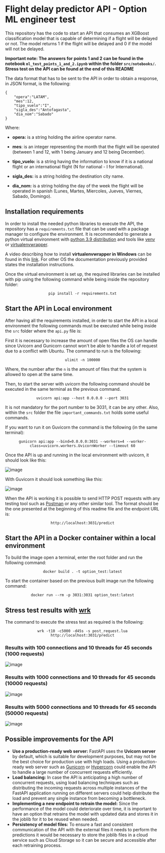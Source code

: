 # Flight delay predictor API - Option ML engineer test

This repository has the code to start an API that consumes an XGBoost classification model that is capable of determining if a flight will be delayed or not. The model returns 1 if the flight will be delayed and 0 if the model will not be delayed.

**Important note: The answers for points 1 and 2 can be found in the notebook `ml_test_points_1_and_2.ipynb` within the folder `src/notebooks/`. Stress test on the API can be found at the end of this README**

The data format that has to be sent to the API in order to obtain a response, in JSON format, is the following:
```
{
    "opera":"LATAM",
    "mes":12,
    "tipo_vuelo":"I",
    "sigla_des":"Antofagasta",
    "dia_nom":"Sabado"
}
```
Where:
- **opera:** is a string holding the airline operator name.

- **mes**: is an integer representing the month that the flight will be operated (between 1 and 12, with 1 being January and 12 being December).

- **tipo_vuelo:** is a string having the information to know if it is a national flight or an international flight (N for national - I for International).

- **sigla_des:** is a string holding the destination city name.

- **dia_nom:** is a string holding the day of the week the flight will be operated in spanish (Lunes, Martes, Miercoles, Jueves, Viernes, Sabado, Domingo).

## Installation requirements

In order to install the needed python libraries to execute the API, the repository has a `requirements.txt` file that can be used with a package manager to configure the environment. It is recommended to generate a python virtual environment with [python 3.9 distribution](https://www.python.org/downloads/release/python-390/) and tools like [venv](https://docs.python.org/3/library/venv.html) or [virtualenvwrapper](https://virtualenvwrapper.readthedocs.io/en/latest/).

A video describing how to install **virtualenvwrapper in Windows** can be found in this [link](https://www.youtube.com/watch?v=e6xHdRegBNs). For other OS the documentation previously provided states the installation instructions.

Once the virtual environment is set up, the required libraries can be installed with pip using the following command while being inside the repository folder:


<div align="center">
  
  `pip install -r requirements.txt`

</div>

## Start the API in Local environment

After having all the requirements installed, in order to start the API in a local environment the following commands must be executed while being inside the `src` folder where the `api.py` file is:

First it is necessary to increase the amount of open files the OS can handle since Uvicorn and Gunicorn cannot won't be able to handle a lot of request due to a conflict with Ubuntu. The command to run is the following:
<div align="center">

`ulimit -n 100000`
</div>

Where, the number after the `n` is the amount of files that the system is allowed to open at the same time.

Then, to start the server with uvicorn the following command should be executed in the same terminal as the previous command.

<div align="center">

`uvicorn api:app --host 0.0.0.0 --port 3031`

</div>

It is not mandatory for the port number to be 3031, it can be any other. Also, within the `src` folder the file `important_commands.txt` holds some useful commands.

If you want to run it on Guvicorn the command is the following (in the same terminal):
<div align="center">

`gunicorn api:app --bind=0.0.0.0:3031 --workers=4 --worker-class=uvicorn.workers.UvicornWorker --timeout 60`

</div>

Once the API is up and running in the local environment with uvicorn, it should look like this:

![image](https://user-images.githubusercontent.com/4323981/233800568-d4e57f72-13fd-421a-9b46-65a6378c86b9.png)

With Guvicorn it should look something like this:

![image](https://user-images.githubusercontent.com/4323981/234121975-08a91aa9-2383-4be2-ba62-29dc3fa2b1b5.png)

When the API is working it is possible to send HTTP POST requests with any testing tool such as [Postman](https://www.postman.com) or any other similar tool. The format should be the one presented at the beginning of this readme file and the endpoint URL is:

<div align="center">

`http://localhost:3031/predict`

</div>

## Start the API in a Docker container within a local environment

To build the image open a terminal, enter the root folder and run the following command:
<div align="center">

`docker build . -t option_test:latest`

</div>

To start the container based on the previous built image run the following command:
<div align="center">

`docker run --rm -p 3031:3031 option_test:latest`

</div>

## Stress test results with [wrk](https://github.com/wg/wrk)

The command to execute the stress test as required is the following:
<div align="center">

`wrk -t10 -c5000 -d45s -s post_request.lua http://localhost:3031/predict`

</div>

### Results with 100 connections and 10 threads for 45 seconds (1000 requests)
![image](https://user-images.githubusercontent.com/4323981/234122740-d70b59be-93f0-42c8-a469-e98ba568ff8f.png)

### Results with 1000 connections and 10 threads for 45 seconds (10000 requests)
![image](https://user-images.githubusercontent.com/4323981/234123363-2bce6b82-4784-4e73-857c-41417a31bb05.png)

### Results with 5000 connections and 10 threads for 45 seconds (50000 requests)
![image](https://user-images.githubusercontent.com/4323981/234124100-27a00db7-2e0f-4e16-81f3-d49797844d49.png)

## Possible improvements for the API

- **Use a production-ready web server:** FastAPI uses the **Uvicorn server** by default, which is suitable for development purposes, but may not be the best choice for production use with high loads. Using a production-ready web server such as [Gunicorn](https://gunicorn.org) or [Hypercorn](https://pgjones.gitlab.io/hypercorn/) could enable the API to handle a large number of concurrent requests efficiently.
- **Load balancing:** In case the API is anticipating a high number of concurrent requests, using load balancing techniques such as distributing the incoming requests across multiple instances of the FastAPI application running on different servers could help distribute the load and prevent any single instance from becoming a bottleneck.
- **Implementing a new endpoint to retrain the model:** Since the performance of the model could deteriorate over time, it is important to have an option that retrains the model with updated data and stores it in the joblib for it to be reused when needed.
- **Persistency of model files:** To ensure a fast and consistent communication of the API with the external files it needs to perform the predictions it would be necessary to store the joblib files in a cloud service such as Cloud Storage so it can be secure and accessible after each retraining process.

